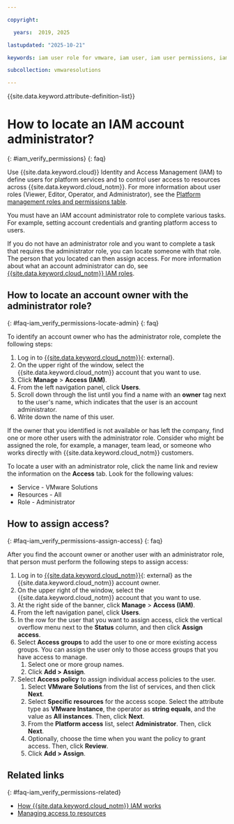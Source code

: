 ```yaml
---

copyright:

  years:  2019, 2025

lastupdated: "2025-10-21"

keywords: iam user role for vmware, iam user, iam user permissions, iam account administrator

subcollection: vmwaresolutions

---
```


{{site.data.keyword.attribute-definition-list}}

# How to locate an IAM account administrator?
{: #iam_verify_permissions}
{: faq}



Use {{site.data.keyword.cloud}} Identity and Access Management (IAM) to define users for platform services and to control user access to resources across {{site.data.keyword.cloud_notm}}. For more information about user roles (Viewer, Editor, Operator, and Administrator), see the [Platform management roles and permissions table](/docs/vmwaresolutions?topic=vmwaresolutions-iam#iam-roles-table).

You must have an IAM account administrator role to complete various tasks. For example, setting account credentials and granting platform access to users.

If you do not have an administrator role and you want to complete a task that requires the administrator role, you can locate someone with that role. The person that you located can then assign access. For more information about what an account administrator can do, see [{{site.data.keyword.cloud_notm}} IAM roles](/docs/account?topic=account-userroles#userroles).

## How to locate an account owner with the administrator role?
{: #faq-iam_verify_permissions-locate-admin}
{: faq}

To identify an account owner who has the administrator role, complete the following steps:

1. Log in to [{{site.data.keyword.cloud_notm}}](https://cloud.ibm.com){: external}.
2. On the upper right of the window, select the {{site.data.keyword.cloud_notm}} account that you want to use.
3. Click **Manage** > **Access (IAM)**.
4. From the left navigation panel, click **Users**.
5. Scroll down through the list until you find a name with an **owner** tag next to the user's name, which indicates that the user is an account administrator.
6. Write down the name of this user.

If the owner that you identified is not available or has left the company, find one or more other users with the administrator role. Consider who might be assigned the role, for example, a manager, team lead, or someone who works directly with {{site.data.keyword.cloud_notm}} customers.

To locate a user with an administrator role, click the name link and review the information on the **Access** tab. Look for the following values:
* Service - VMware Solutions
* Resources - All
* Role - Administrator

## How to assign access?
{: #faq-iam_verify_permissions-assign-access}
{: faq}

After you find the account owner or another user with an administrator role, that person must perform the following steps to assign access:

1. Log in to [{{site.data.keyword.cloud_notm}}](https://cloud.ibm.com){: external} as the {{site.data.keyword.cloud_notm}} account owner.
1. On the upper right of the window, select the {{site.data.keyword.cloud_notm}} account that you want to use.
1. At the right side of the banner, click **Manage** > **Access (IAM)**.
1. From the left navigation panel, click **Users**.
1. In the row for the user that you want to assign access, click the vertical overflow menu next to the **Status** column, and then click **Assign access**.
1. Select **Access groups** to add the user to one or more existing access groups. You can assign the user only to those access groups that you have access to manage.
   1. Select one or more group names.
   1. Click **Add > Assign**.
1. Select **Access policy** to assign individual access policies to the user.
   1. Select **VMware Solutions** from the list of services, and then click **Next**.
   1. Select **Specific resources** for the access scope. Select the attribute type as **VMware Instance**, the operator as **string equals**, and the value as **All instances**. Then, click **Next**.
   1. From the **Platform access** list, select **Administrator**. Then, click **Next**.
   1. Optionally, choose the time when you want the policy to grant access. Then, click **Review**.
   1. Click **Add > Assign**.

## Related links
{: #faq-iam_verify_permissions-related}

* [How {{site.data.keyword.cloud_notm}} IAM works](/docs/account?topic=account-iamoverview)
* [Managing access to resources](/docs/account?topic=account-assign-access-resources)
